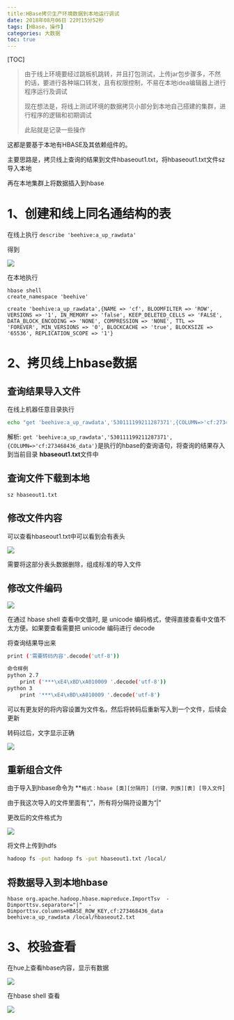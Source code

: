 ```yaml
---
title:HBase拷贝生产环境数据到本地运行调试
date: 2018年08月06日 22时15分52秒
tags: [HBase，操作]
categories: 大数据
toc: true
---
```


[TOC]

> 由于线上环境要经过跳板机跳转，并且打包测试，上传jar包步骤多，不然的话，要进行各种端口转发，且有权限控制，不易在本地idea编辑器上进行程序运行及调试
>
> 现在想法是，将线上测试环境的数据拷贝小部分到本地自己搭建的集群，进行程序的逻辑和初期调试
>
> 此贴就是记录一些操作

这都是要基于本地有HBASE及其依赖组件的。

主要思路是，拷贝线上查询的结果到文件hbaseout1.txt，将hbaseout1.txt文件sz导入本地

再在本地集群上将数据插入到hbase

# 1、创建和线上同名通结构的表

在线上执行 `describe 'beehive:a_up_rawdata'`

得到

![](https://ws4.sinaimg.cn/large/0069RVTdgy1fu4t1ryqfbj31kw074n4w.jpg)



在本地执行

```
hbase shell
create_namespace 'beehive'

create 'beehive:a_up_rawdata',{NAME => 'cf', BLOOMFILTER => 'ROW', VERSIONS => '1', IN_MEMORY => 'false', KEEP_DELETED_CELLS => 'FALSE', DATA_BLOCK_ENCODING => 'NONE', COMPRESSION => 'NONE', TTL => 'FOREVER', MIN_VERSIONS => '0', BLOCKCACHE => 'true', BLOCKSIZE => '65536', REPLICATION_SCOPE => '1'}
```



# 2、拷贝线上hbase数据



## 查询结果导入文件

在线上机器任意目录执行

```bash
echo "get 'beehive:a_up_rawdata','530111199211287371',{COLUMN=>'cf:273468436_data'}"| hbase shell> hbaseout1.txt
```

<!-- more -->

解析: `get 'beehive:a_up_rawdata','530111199211287371',{COLUMN=>'cf:273468436_data'}`是执行的hbase的查询语句，将查询的结果存入到当前目录 **hbaseout1.txt**文件中

## 查询文件下载到本地

`sz hbaseout1.txt`

## 修改文件内容

可以查看hbaseout1.txt中可以看到会有表头

![](https://ws2.sinaimg.cn/large/0069RVTdgy1fu4s99k250j31g208qgs4.jpg)

需要将这部分表头数据删除，组成标准的导入文件

## 修改文件编码

![](https://ws1.sinaimg.cn/large/0069RVTdgy1fu4shn9bpnj31l203i0tv.jpg)

在通过 hbase shell 查看中文值时, 是 unicode 编码格式，使得直接查看中文值不太方便。如果要查看需要把 unicode 编码进行 decode

[参考]: https://blog.csdn.net/zychun1991/article/details/69938992	"hbase shell 中文 unicode 编码"

将查询结果导出来

```bash
print ('需要转码内容'.decode('utf-8'))

命令样例
python 2.7 
	print ('***\xE4\xBD\xA010009 '.decode('utf-8'))
python 3 
	print '***\xE4\xBD\xA010009 '.decode('utf-8')
```

可以有更友好的将内容设置为文件名，然后将转码后重新写入到一个文件，后续会更新



转码过后，文字显示正确

![](https://ws4.sinaimg.cn/large/0069RVTdgy1fu4sp3u3w6j31ak0f27fi.jpg)



## 重新组合文件

由于导入到hbase命令为 **`格式：hbase [类][分隔符] [行键，列族][表] [导入文件`]

由于我这次导入的文件里面有“,”，所有将分隔符设置为“|”

更改后的文件格式为

![](https://ws2.sinaimg.cn/large/0069RVTdgy1fu4ssvedr6j319a030wel.jpg)

将文件上传到hdfs

```bash
hadoop fs -put hadoop fs -put hbaseout1.txt /local/
```

## 将数据导入到本地hbase

    hbase org.apache.hadoop.hbase.mapreduce.ImportTsv  -Dimporttsv.separator="|"  -Dimporttsv.columns=HBASE_ROW_KEY,cf:273468436_data beehive:a_up_rawdata /local/hbaseout2.txt


# 3、校验查看

在hue上查看hbase内容，显示有数据

![](https://ws1.sinaimg.cn/large/006tNbRwgy1fu50q6kl65j31kg0kymxw.jpg)

在hbase shell 查看

![](https://ws4.sinaimg.cn/large/006tNbRwgy1fu515ozpw6j31kw08b7dl.jpg)

